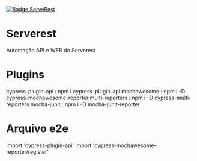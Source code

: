 [![Badge ServeRest](https://img.shields.io/badge/API-ServeRest-green)](https://github.com/ServeRest/ServeRest/)
# Serverest
Automação API e WEB do Serverest

# Plugins

cypress-plugin-api : npm i cypress-plugin-api
mochawesome : npm i -D  cypress-mochawesome-reporter 
multi-reporters : npm i -D  cypress-multi-reporters 
mocha-junit : npm i -D  mocha-junit-reporter

# Arquivo e2e
import 'cypress-plugin-api'
import 'cypress-mochawesome-reporter/register'
